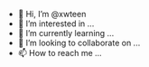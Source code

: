 - 👋 Hi, I’m @xwteen
- 👀 I’m interested in ...
- 🌱 I’m currently learning ...
- 💞️ I’m looking to collaborate on ...
- 📫 How to reach me ...

<!---
xwteen/xwteen is a ✨ special ✨ repository because its `README.md` (this file) appears on your GitHub profile.
You can click the Preview link to take a look at your changes.
--->
